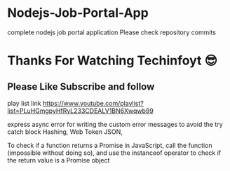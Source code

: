 # Nodejs-Job-Portal-App
complete nodejs job portal application Please check repository commits 

# Thanks For Watching Techinfoyt 😎

## Please Like Subscribe and follow

play list link https://www.youtube.com/playlist?list=PLuHGmgpyHfRyL233CDEALV1BN6Xwqwb99

express async error for writing the custom error messages to avoid the try catch block
Hashing, Web Token JSON, 

To check if a function returns a Promise in JavaScript, call the function (impossible without doing so), and use the instanceof operator to check if the return value is a Promise object